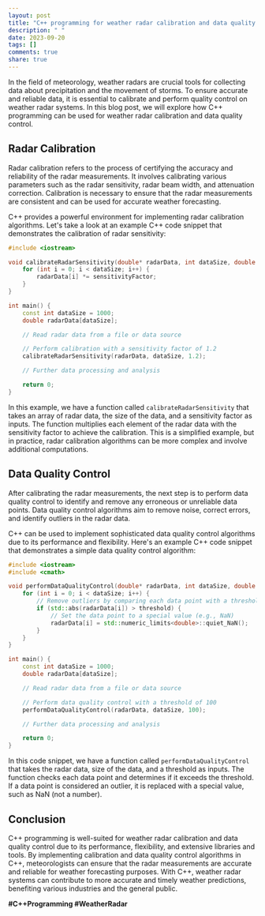 ```yaml
---
layout: post
title: "C++ programming for weather radar calibration and data quality control"
description: " "
date: 2023-09-20
tags: []
comments: true
share: true
---
```


In the field of meteorology, weather radars are crucial tools for collecting data about precipitation and the movement of storms. To ensure accurate and reliable data, it is essential to calibrate and perform quality control on weather radar systems. In this blog post, we will explore how C++ programming can be used for weather radar calibration and data quality control.

## Radar Calibration

Radar calibration refers to the process of certifying the accuracy and reliability of the radar measurements. It involves calibrating various parameters such as the radar sensitivity, radar beam width, and attenuation correction. Calibration is necessary to ensure that the radar measurements are consistent and can be used for accurate weather forecasting.

C++ provides a powerful environment for implementing radar calibration algorithms. Let's take a look at an example C++ code snippet that demonstrates the calibration of radar sensitivity:

```cpp
#include <iostream>

void calibrateRadarSensitivity(double* radarData, int dataSize, double sensitivityFactor) {
    for (int i = 0; i < dataSize; i++) {
        radarData[i] *= sensitivityFactor;
    }
}

int main() {
    const int dataSize = 1000;
    double radarData[dataSize];

    // Read radar data from a file or data source

    // Perform calibration with a sensitivity factor of 1.2
    calibrateRadarSensitivity(radarData, dataSize, 1.2);

    // Further data processing and analysis

    return 0;
}
```

In this example, we have a function called `calibrateRadarSensitivity` that takes an array of radar data, the size of the data, and a sensitivity factor as inputs. The function multiplies each element of the radar data with the sensitivity factor to achieve the calibration. This is a simplified example, but in practice, radar calibration algorithms can be more complex and involve additional computations.

## Data Quality Control

After calibrating the radar measurements, the next step is to perform data quality control to identify and remove any erroneous or unreliable data points. Data quality control algorithms aim to remove noise, correct errors, and identify outliers in the radar data.

C++ can be used to implement sophisticated data quality control algorithms due to its performance and flexibility. Here's an example C++ code snippet that demonstrates a simple data quality control algorithm:

```cpp
#include <iostream>
#include <cmath>

void performDataQualityControl(double* radarData, int dataSize, double threshold) {
    for (int i = 0; i < dataSize; i++) {
        // Remove outliers by comparing each data point with a threshold
        if (std::abs(radarData[i]) > threshold) {
            // Set the data point to a special value (e.g., NaN)
            radarData[i] = std::numeric_limits<double>::quiet_NaN(); 
        }
    }
}

int main() {
    const int dataSize = 1000;
    double radarData[dataSize];

    // Read radar data from a file or data source

    // Perform data quality control with a threshold of 100
    performDataQualityControl(radarData, dataSize, 100);

    // Further data processing and analysis

    return 0;
}
```

In this code snippet, we have a function called `performDataQualityControl` that takes the radar data, size of the data, and a threshold as inputs. The function checks each data point and determines if it exceeds the threshold. If a data point is considered an outlier, it is replaced with a special value, such as NaN (not a number).

## Conclusion

C++ programming is well-suited for weather radar calibration and data quality control due to its performance, flexibility, and extensive libraries and tools. By implementing calibration and data quality control algorithms in C++, meteorologists can ensure that the radar measurements are accurate and reliable for weather forecasting purposes. With C++, weather radar systems can contribute to more accurate and timely weather predictions, benefiting various industries and the general public.

**#C++Programming #WeatherRadar**